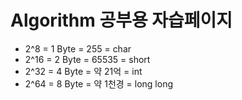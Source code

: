 # Algorithm 공부용 자습페이지

- 2^8 = 1 Byte = 255 = char
- 2^16 = 2 Byte = 65535 = short
- 2^32 = 4 Byte = 약 21억 = int
- 2^64 = 8 Byte = 약 1천경 = long long
